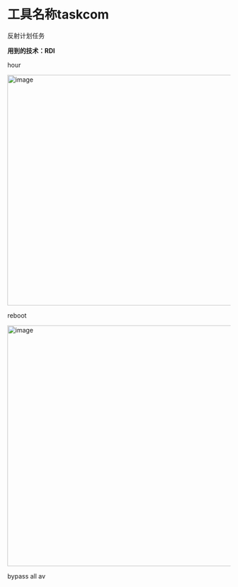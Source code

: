# 工具名称taskcom
反射计划任务


**用到的技术：RDI**


hour


<img width="519" alt="image" src="https://github.com/Justice-Wayne/taskcom/assets/88639842/5ee10103-801f-41c5-a9e9-fadb94af7956">


reboot

<img width="542" alt="image" src="https://github.com/Justice-Wayne/taskcom/assets/88639842/ad548d4a-e620-4ba9-98fb-5080f915178c">








bypass all av






